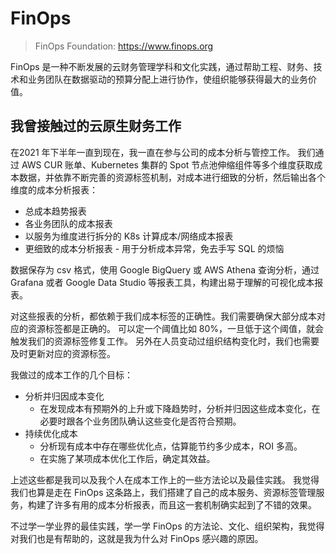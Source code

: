 # FinOps

>FinOps Foundation: https://www.finops.org

FinOps 是一种不断发展的云财务管理学科和文化实践，通过帮助工程、财务、技术和业务团队在数据驱动的预算分配上进行协作，使组织能够获得最大的业务价值。


## 我曾接触过的云原生财务工作

在2021 年下半年一直到现在，我一直在参与公司的成本分析与管控工作。
我们通过 AWS CUR 账单、Kubernetes 集群的 Spot 节点池伸缩组件等多个维度获取成本数据，并依靠不断完善的资源标签机制，对成本进行细致的分析，然后输出各个维度的成本分析报表：

- 总成本趋势报表
- 各业务团队的成本报表
- 以服务为维度进行拆分的 K8s 计算成本/网络成本报表
- 更细致的成本分析报表 - 用于分析成本异常，免去手写 SQL 的烦恼

数据保存为 csv 格式，使用 Google BigQuery 或 AWS Athena 查询分析，通过 Grafana 或者 Google Data Studio 等报表工具，构建出易于理解的可视化成本报表。

对这些报表的分析，都依赖于我们成本标签的正确性。我们需要确保大部分成本对应的资源标签都是正确的。
可以定一个阈值比如 80%，一旦低于这个阈值，就会触发我们的资源标签修复工作。
另外在人员变动过组织结构变化时，我们也需要及时更新对应的资源标签。

我做过的成本工作的几个目标：

- 分析并归因成本变化
  - 在发现成本有预期外的上升或下降趋势时，分析并归因这些成本变化，在必要时跟各个业务团队确认这些变化是否符合预期。
- 持续优化成本
  - 分析现有成本中存在哪些优化点，估算能节约多少成本，ROI 多高。
  - 在实施了某项成本优化工作后，确定其效益。


上述这些都是我司以及我个人在成本工作上的一些方法论以及最佳实践。
我觉得我们也算是走在 FinOps 这条路上，我们搭建了自己的成本服务、资源标签管理服务，构建了许多有用的成本分析报表，而且这一套机制确实起到了不错的效果。

不过学一学业界的最佳实践，学一学 FinOps 的方法论、文化、组织架构，我觉得对我们也是有帮助的，这就是我为什么对 FinOps 感兴趣的原因。


